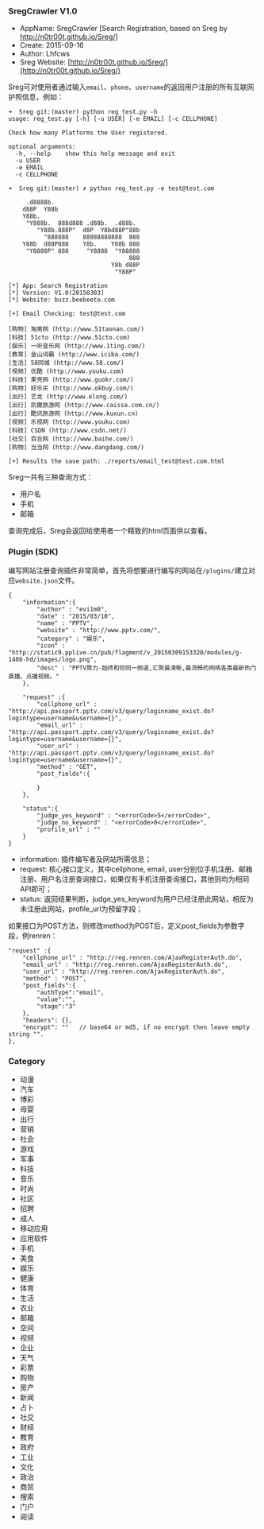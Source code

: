 ### SregCrawler V1.0

- AppName: SregCrawler [Search Registration, based on Sreg by http://n0tr00t.github.io/Sreg/]
- Create:  2015-09-16
- Author:  Lhfcws
- Sreg Website: [http://n0tr00t.github.io/Sreg/](http://n0tr00t.github.io/Sreg/)


Sreg可对使用者通过输入```email```、```phone```、```username```的返回用户注册的所有互联网护照信息，例如：

    ➜  Sreg git:(master) python reg_test.py -h
    usage: reg_test.py [-h] [-u USER] [-e EMAIL] [-c CELLPHONE]

    Check how many Platforms the User registered.

    optional arguments:
      -h, --help    show this help message and exit
      -u USER
      -e EMAIL
      -c CELLPHONE

    ➜  Sreg git:(master) ✗ python reg_test.py -e test@test.com

         .d8888b.
        d88P  Y88b
        Y88b.
         "Y888b.  888d888 .d88b.  .d88b.
            "Y88b.888P"  d8P  Y8bd88P"88b
              "888888    88888888888  888
        Y88b  d88P888    Y8b.    Y88b 888
         "Y8888P" 888     "Y8888  "Y88888
                                      888
                                 Y8b d88P
                                  "Y88P"

    [*] App: Search Registration
    [*] Version: V1.0(20150303)
    [*] Website: buzz.beebeeto.com

    [+] Email Checking: test@test.com

    [购物] 淘男网 (http://www.51taonan.com/)
    [科技] 51cto (http://www.51cto.com)
    [娱乐] 一听音乐网 (http://www.1ting.com/)
    [教育] 金山词霸 (http://www.iciba.com/)
    [生活] 58同城 (http://www.58.com/)
    [视频] 优酷 (http://www.youku.com)
    [科技] 果壳网 (http://www.guokr.com/)
    [购物] 好乐买 (http://www.okbuy.com/)
    [出行] 艺龙 (http://www.elong.com/)
    [出行] 凯撒旅游网 (http://www.caissa.com.cn/)
    [出行] 酷讯旅游网 (http://www.kuxun.cn)
    [视频] 乐视网 (http://www.youku.com)
    [科技] CSDN (http://www.csdn.net/)
    [社交] 百合网 (http://www.baihe.com/)
    [购物] 当当网 (http://www.dangdang.com/)

    [+] Results the save path: ./reports/email_test@test.com.html
    
Sreg一共有三种查询方式：
 
  - 用户名
  - 手机
  - 邮箱

查询完成后，Sreg会返回给使用者一个精致的html页面供以查看。
    
### Plugin (SDK)

编写网站注册查询插件非常简单，首先将想要进行编写的网站在```/plugins/```建立对应```website.json```文件。

    {
        "information":{
            "author" : "evi1m0",
            "date" : "2015/03/10",
            "name" : "PPTV",
            "website" : "http://www.pptv.com/",
            "category" : "娱乐",
            "icon" : "http://static9.pplive.cn/pub/flagment/v_20150309153320/modules/g-1408-hd/images/logo.png",
            "desc" : "PPTV聚力-始终和你同一频道,汇聚最清晰,最流畅的网络各类最新热门直播、点播视频。"
        },

        "request" :{
            "cellphone_url" : "http://api.passport.pptv.com/v3/query/loginname_exist.do?logintype=username&username={}",
            "email_url" : "http://api.passport.pptv.com/v3/query/loginname_exist.do?logintype=username&username={}",
            "user_url" : "http://api.passport.pptv.com/v3/query/loginname_exist.do?logintype=username&username={}",
            "method" : "GET",
            "post_fields":{

            }
        },

        "status":{
            "judge_yes_keyword" : "<errorCode>5</errorCode>",
            "judge_no_keyword" : "<errorCode>0</errorCode>",
            "profile_url" : ""
        }
    }

  - information: 插件编写者及网站所需信息；
  - request: 核心接口定义，其中cellphone, email, user分别位手机注册、邮箱注册、用户名注册查询接口，如果仅有手机注册查询接口，其他则均为相同API即可；
  - status: 返回结果判断，judge_yes_keyword为用户已经注册此网站，相反为未注册此网站，profile_url为预留字段；
  
如果接口为POST方法，则修改method为POST后，定义post_fields为参数字段，例renren：

    "request" :{
        "cellphone_url" : "http://reg.renren.com/AjaxRegisterAuth.do",
        "email_url" : "http://reg.renren.com/AjaxRegisterAuth.do",
        "user_url" : "http://reg.renren.com/AjaxRegisterAuth.do",
        "method" : "POST",
        "post_fields":{
            "authType":"email",
            "value":"",
            "stage":"3"
        },
        "headers": {},
        "encrypt": ""   // base64 or md5, if no encrypt then leave empty string "".
    },



### Category

- 动漫
- 汽车
- 博彩
- 母婴
- 出行
- 营销
- 社会
- 游戏
- 军事
- 科技
- 音乐
- 时尚
- 社区
- 招聘
- 成人
- 移动应用
- 应用软件
- 手机
- 美食
- 娱乐
- 健康
- 体育
- 生活
- 农业
- 邮箱
- 空间
- 视频
- 企业
- 天气
- 彩票
- 购物
- 房产
- 新闻
- 占卜
- 社交
- 财经
- 教育
- 政府
- 工业
- 文化
- 政治
- 商贸
- 搜索
- 门户
- 阅读
